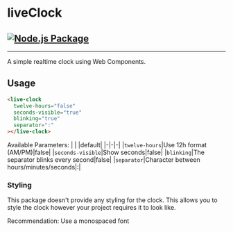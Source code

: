# liveClock

## [![Node.js Package](https://github.com/twihno/liveClock/actions/workflows/npm-publish.yml/badge.svg)](https://github.com/twihno/liveClock/actions/workflows/npm-publish.yml)

---

A simple realtime clock using Web Components.

## Usage

```html
<live-clock
  twelve-hours="false"
  seconds-visible="true"
  blinking="true"
  separator=":"
></live-clock>
```

Available Parameters:
| | |default|
|-|-|-|
|`twelve-hours`|Use 12h format (AM/PM)|false|
|`seconds-visible`|Show seconds|false|
|`blinking`|The separator blinks every second|false|
|`separator`|Character between hours/minutes/seconds|:|

### Styling

This package doesn't provide any styling for the clock. This allows you to style the clock however your project requires it to look like.

Recommendation: Use a monospaced font
